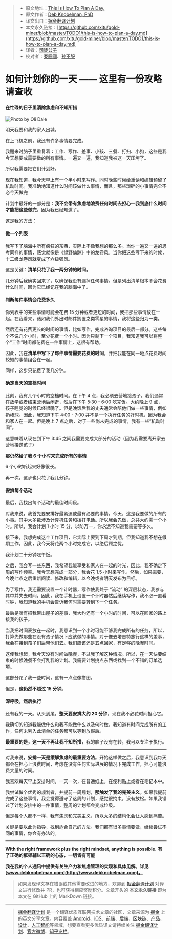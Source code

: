 > - 原文地址：[This Is How To Plan A Day.](https://medium.com/swlh/this-is-how-to-plan-a-day-94dc24135e1f)
> - 原文作者：[Deb Knobelman, PhD](https://medium.com/@knobelman)
> - 译文出自：[掘金翻译计划](https://github.com/xitu/gold-miner)
> - 本文永久链接：[https://github.com/xitu/gold-miner/blob/master/TODO1/this-is-how-to-plan-a-day.md](https://github.com/xitu/gold-miner/blob/master/TODO1/this-is-how-to-plan-a-day.md)
> - 译者：[司徒公子](https://github.com/stuchilde)
> - 校对者：[秦圆圆](https://github.com/scarqin)、[孙不服](https://github.com/sunbufu)

# 如何计划你的一天 —— 这里有一份攻略请查收

#### 在忙碌的日子里消除焦虑和不知所措

![Photo by Oli Dale](https://i.loli.net/2019/10/19/WvsN7wTARugKM2t.jpg)

明天我要和我的家人出城。

在上飞机之前，我还有许多事情要完成。

我醒来时脑子里重复着：工作、写作、差事、小孩、三餐、打扫、小狗，这些是我今天想要或需要做的所有事情。一遍又一遍，我知道我被这一天压垮了。

所以我需要把它们计划好。

现在我知道，我今天早上有一个半小时来写作。同时晚些时候给重读和编辑预留了机动时间。我准确地知道什么时间该做什么事情，而且，那些琐碎的小事情完全不必今天做完

计划中最好的一部分是：**我不会带有焦虑地浪费任何时间去担心—我到底什么时间才能把这些做完**，因为我已经知道了。

这是我的方法：

#### 做一个列表

我写下了脑海中所有疯狂的东西，实际上不像我想的那么多。当你一遍又一遍的思考同样的事情，感觉就像是《绿野仙踪》中的龙卷风。当你把这些写下来的时候，十二级龙卷风就变成了六级强风。

这是关键：**清单只花了我一两分钟的时间。**

几分钟后我确实回来了，以确保我没有漏掉任何事情。但是列出清单根本不会花费什么时间，因为它已经记在我的脑海中了。

#### 判断每件事情会花费多久

你列表中的某些事情可能会花费 15 分钟或者更短的时间，我把那些事情放在一起。在我看来，诸如我们外出时邮件搁置之类零星的事情，我将这些归为一类。

然后还有花费更长的时间的事情，比如写作，完成咨询项目的最后一部分。这些每个不说几个小时，至少花费一个小时。因为只剩下一个项目，我知道我可以将整个“工作”时间都花费在一件事情上，这很有帮助。

因此，我在**清单中写下了每件事情需要花费的时间**，并把我能在同一地点花费时间较短的事情组合在一起。

同样，这步只花费了我几分钟。

#### 确定当天的空档时间

此刻，我有几个小时的空档时间。在下午 4 点，我必须去营地接孩子。我们通常在放学或者结束营地后闲逛，然后在下午 5:30 - 6:00 吃完饭。大约晚上 9 点，孩子睡觉的时候已经很晚了。但是晚饭后我的丈夫通常会陪他们做一些事情，例如扔棒球。因此，我知道下午 4:00 - 7:00 并不是一个执行任务的好时机，因为我会和家人在一起。但是晚上 7 点之后，对于一些尚未完成的事情，我有一些“机动时间”。

这意味着从现在到下午 3:45 之间我需要完成大部分的活动（因为我需要离开家去营地接送孩子）

**那仍然给了我 6 个小时来完成所有的事情**

6 个小时听起来好像很长。

再一次，这步也只花了我几分钟。

#### 安排每个活动

最后，我找出每个活动的最佳时间段。

对我来说，我首先要安排好最紧迫或最有必要的事情。今天，这是我要做的所有的小事。其中大多数涉及计算机任务和拨打电话。所以我会先做，总共大约需一个小时。所以，我会计划 1 小时 15 分，以防万一，你永远不知道我需要等多久。

接下来，我想完成这个工作项目，它实际上要到下周才到期，但我知道我不想在假期工作。因此，我今天将花两个小时完成它，以绝后顾之忧。

我计划二十分钟吃午饭。

之后，我会写一些东西，我希望我能享受和家人在一起的时光，因此，我不确定下周的写作频率。我今天想完成一部分，我会花 1.5 小时来写作。然后，如果需要，今晚七点之后重新阅读、修改和编辑，以今晚或者明天发布为目标。

为了写作，我还需要设置一个计时器，写作使我处于 “流动” 的深层状态，我参与其中并失去时间，因此，我在手机上设置一个计时器然后继续写作，我不必一直看时钟，我知道我的手机会告诉我何时需要转到下一个任务。

最后是所有把我带出屋子的差事，我大约还有一个小时的时间，可以在回家的路上接我的孩子。

当我把时间表放在一起时，我意识到一个小时可能不够我完成所有的任务，所以，打算先做那些在没有孩子情况下应该做的事情。对于像去塔吉特旅行这样的差事，我会在接到孩子们后带他们去。我们应该还是五点回家，有足够的晚餐时间。

这使我想起，我今天没有时间做晚餐，不过我了解这种情况。所以，在一天快要结束的时候晚餐不会打乱我的计划。我需要计划挑点东西或找到一个不错的订单选项。

这部分花了我一些时间，这有一点点像拼图。

但是，**这仍然不超过 15 分钟**。

#### 深呼吸，然后执行

还有我的一天。从头到尾，**整天要安排大约 20 分钟**，现在我不必花时间担心它。

我确切的知道我能做什么和我不能做什么以及何时做，我知道有时间完成所有的工作，任何未列入此清单的任务都可以等到放假后。

**最重要的是，这一天不再让我不知所措**，我的脑子没有在转，我可以专注于执行。

---

对我来说，**安排一天是缓解焦虑的最重要方法**。开始这样做之后，我意识到我每天都会在担心上浪费时间，考虑在没有任何实际进展的情况下完成工作，担心可能浪费大量的时间。

我喜欢每天早上安排时间，一天一次，在普通纸上，在便利贴上或者在笔记本中。

我尝试做个优秀的规划者，并提前一周规划，**那触发了我的完美主义**。如果我提前完成了这些事情，我会觉得遵守了这周的计划，感觉很拘束，没有放松。如果我错过了计划安排中的一件事情，整周的计划都会变成垃圾。

但是每个人都不一样，我有焦虑和完美主义，所以太多的结构化会让人感到痛苦。

关键是要以此为指导，找到适合自己的方法。我们都有很多事情要做，继续尝试不同的事情，你会有办法的。

---

**With the right framework plus the right mindset, anything is possible.**
**有了正确的框架辅以正确的心态，一切皆有可能**

**我在我的个人通讯中提供有关生产力和焦虑管理的实现和具体见解。详见[www.debknobelman.com](http://www.debknobelman.com)。**

> 如果发现译文存在错误或其他需要改进的地方，欢迎到 [掘金翻译计划](https://github.com/xitu/gold-miner) 对译文进行修改并 PR，也可获得相应奖励积分。文章开头的 **本文永久链接** 即为本文在 GitHub 上的 MarkDown 链接。

---

> [掘金翻译计划](https://github.com/xitu/gold-miner) 是一个翻译优质互联网技术文章的社区，文章来源为 [掘金](https://juejin.im) 上的英文分享文章。内容覆盖 [Android](https://github.com/xitu/gold-miner#android)、[iOS](https://github.com/xitu/gold-miner#ios)、[前端](https://github.com/xitu/gold-miner#前端)、[后端](https://github.com/xitu/gold-miner#后端)、[区块链](https://github.com/xitu/gold-miner#区块链)、[产品](https://github.com/xitu/gold-miner#产品)、[设计](https://github.com/xitu/gold-miner#设计)、[人工智能](https://github.com/xitu/gold-miner#人工智能)等领域，想要查看更多优质译文请持续关注 [掘金翻译计划](https://github.com/xitu/gold-miner)、[官方微博](http://weibo.com/juejinfanyi)、[知乎专栏](https://zhuanlan.zhihu.com/juejinfanyi)。
